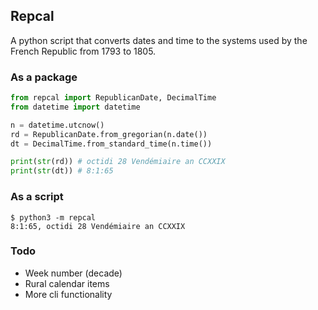## Repcal

A python script that converts dates and time to the systems used by the French Republic from 1793 to 1805.

### As a package

```python
from repcal import RepublicanDate, DecimalTime
from datetime import datetime

n = datetime.utcnow()
rd = RepublicanDate.from_gregorian(n.date())
dt = DecimalTime.from_standard_time(n.time())

print(str(rd)) # octidi 28 Vendémiaire an CCXXIX
print(str(dt)) # 8:1:65
```

### As a script

```
$ python3 -m repcal
8:1:65, octidi 28 Vendémiaire an CCXXIX
```

### Todo
* Week number (decade)
* Rural calendar items
* More cli functionality